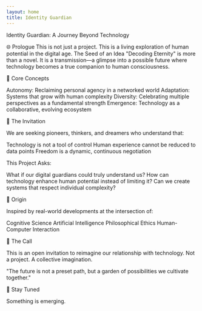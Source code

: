 ```yaml
---
layout: home
title: Identity Guardian
---
```


Identity Guardian: A Journey Beyond Technology

🌐 Prologue
This is not just a project.
This is a living exploration of human potential in the digital age.
The Seed of an Idea
"Decoding Eternity" is more than a novel. It is a transmission—a glimpse into a possible future where technology becomes a true companion to human consciousness.

🔮 Core Concepts

Autonomy: Reclaiming personal agency in a networked world
Adaptation: Systems that grow with human complexity
Diversity: Celebrating multiple perspectives as a fundamental strength
Emergence: Technology as a collaborative, evolving ecosystem

🚀 The Invitation

We are seeking pioneers, thinkers, and dreamers who understand that:

Technology is not a tool of control
Human experience cannot be reduced to data points
Freedom is a dynamic, continuous negotiation

This Project Asks:

What if our digital guardians could truly understand us?
How can technology enhance human potential instead of limiting it?
Can we create systems that respect individual complexity?

🌱 Origin

Inspired by real-world developments at the intersection of:

Cognitive Science
Artificial Intelligence
Philosophical Ethics
Human-Computer Interaction

🤝 The Call

This is an open invitation to reimagine our relationship with technology.
Not a project.
A collective imagination.

"The future is not a preset path, but a garden of possibilities we cultivate together."

📢 Stay Tuned

Something is emerging.
